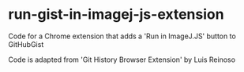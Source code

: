 # run-gist-in-imagej-js-extension
Code for a Chrome extension that adds a 'Run in ImageJ.JS' button to GitHubGist

Code is adapted from 'Git History Browser Extension' by Luis Reinoso

